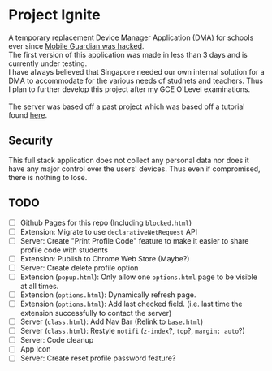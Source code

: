 # Project Ignite
A temporary replacement Device Manager Application (DMA) for schools ever since [Mobile Guardian was hacked](https://www.channelnewsasia.com/singapore/mobile-guardian-application-remove-cybersecurity-incident-moe-4526676).<br>
The first version of this application was made in less than 3 days and is currently under testing.
<br>
I have always believed that Singapore needed our own internal solution for a DMA to accommodate for the various needs of studnets and teachers. Thus I plan to further develop this project after my GCE O'Level examinations.<br>
<br>
The server was based off a past project which was based off a tutorial found [here](https://www.digitalocean.com/community/tutorials/how-to-add-authentication-to-your-app-with-flask-login).

## Security
This full stack application does not collect any personal data nor does it have any major control over the users' devices. Thus even if compromised, there is nothing to lose.

## TODO
- [ ] Github Pages for this repo (Including `blocked.html`)
- [ ] Extension: Migrate to use `declarativeNetRequest` API
- [ ] Server: Create "Print Profile Code" feature to make it easier to share profile code with students
- [ ] Extension: Publish to Chrome Web Store (Maybe?)
- [ ] Server: Create delete profile option
- [ ] Extension (`popup.html`): Only allow one `options.html` page to be visible at all times.
- [ ] Extension (`options.html`): Dynamically refresh page.
- [ ] Extension (`options.html`): Add last checked field. (i.e. last time the extension successfully to contact the server)
- [ ] Server (`class.html`): Add Nav Bar (Relink to `base.html`)
- [ ] Server (`class.html`): Restyle `notifi` (`z-index`?, `top`?, `margin: auto`?)
- [ ] Server: Code cleanup
- [ ] App Icon
- [ ] Server: Create reset profile password feature?
